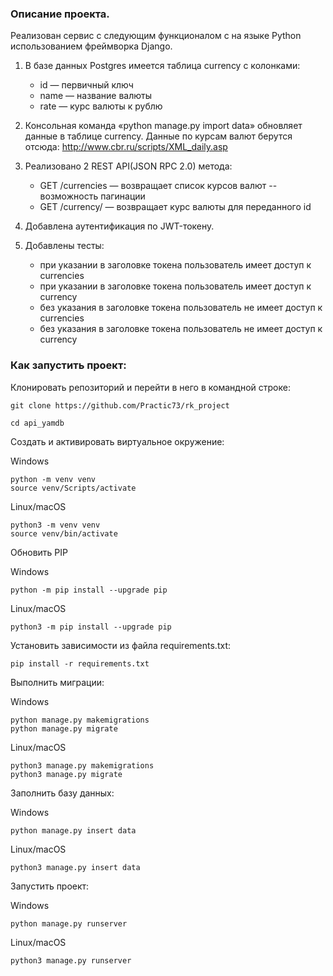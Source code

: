 ### Описание проекта.
Реализован сервис с следующим функционалом с на языке Python 
использованием фреймворка Django.
1. В базе данных Postgres имеется таблица currency c колонками:
    - id — первичный ключ
    - name — название валюты
    - rate — курс валюты к рублю

2. Консольная команда «python manage.py import data» обновляет данные в таблице currency. Данные
по курсам валют берутся отсюда: http://www.cbr.ru/scripts/XML_daily.asp

3. Реализовано 2 REST API(JSON RPC 2.0) метода:
    - GET /currencies — возвращает список курсов валют
        -- возможность пагинации
    - GET /currency/ — возвращает курс валюты для переданного id

4. Добавлена аутентификация по JWT-токену.

5. Добавлены тесты:
    - при указании в заголовке токена пользователь имеет доступ к currencies
    - при указании в заголовке токена пользователь имеет доступ к currency
    - без указания в заголовке токена пользователь не имеет доступ к currencies
    - без указания в заголовке токена пользователь не имеет доступ к currency

### Как запустить проект:

Клонировать репозиторий и перейти в него в командной строке:

```
git clone https://github.com/Practic73/rk_project
```

```
cd api_yamdb
```

Cоздать и активировать виртуальное окружение:

Windows
```
python -m venv venv
source venv/Scripts/activate
```
Linux/macOS
```
python3 -m venv venv
source venv/bin/activate
```

Обновить PIP

Windows
```
python -m pip install --upgrade pip
```
Linux/macOS
```
python3 -m pip install --upgrade pip
```

Установить зависимости из файла requirements.txt:

```
pip install -r requirements.txt
```

Выполнить миграции:

Windows
```
python manage.py makemigrations
python manage.py migrate
```

Linux/macOS
```
python3 manage.py makemigrations
python3 manage.py migrate
```

Заполнить базу данных:

Windows
```
python manage.py insert data
```

Linux/macOS
```
python3 manage.py insert data
```

Запустить проект:

Windows
```
python manage.py runserver
```

Linux/macOS
```
python3 manage.py runserver
```
